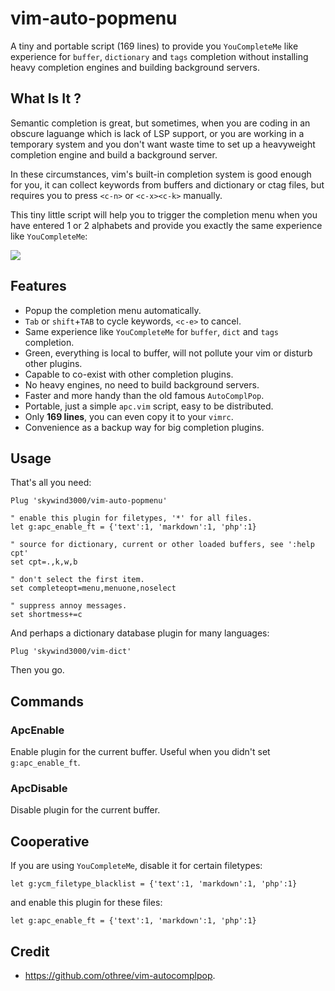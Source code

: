# vim-auto-popmenu

A tiny and portable script (169 lines) to provide you `YouCompleteMe` like experience for `buffer`, `dictionary` and `tags` completion without installing heavy completion engines and building background servers.

## What Is It ?

Semantic completion is great, but sometimes, when you are coding in an obscure laguange which is lack of LSP support, or you are working in a temporary system and you don't want waste time to set up a heavyweight completion engine and build a background server.

In these circumstances, vim's built-in completion system is good enough for you, it can collect keywords from buffers and dictionary or ctag files, but requires you to press `<c-n>` or `<c-x><c-k>` manually.

This tiny little script will help you to trigger the completion menu when you have entered 1 or 2 alphabets and provide you exactly the same experience like `YouCompleteMe`:

![](https://skywind3000.github.io/images/p/auto-popmenu/demo.gif)

## Features

- Popup the completion menu automatically.
- `Tab` or `shift`+`TAB` to cycle keywords, `<c-e>` to cancel.
- Same experience like `YouCompleteMe` for `buffer`, `dict` and `tags` completion.
- Green, everything is local to buffer, will not pollute your vim or disturb other plugins.
- Capable to co-exist with other completion plugins.
- No heavy engines, no need to build background servers.
- Faster and more handy than the old famous `AutoComplPop`.
- Portable, just a simple `apc.vim` script, easy to be distributed.
- Only **169 lines**, you can even copy it to your `vimrc`.
- Convenience as a backup way for big completion plugins.

## Usage

That's all you need:

```VimL
Plug 'skywind3000/vim-auto-popmenu'

" enable this plugin for filetypes, '*' for all files.
let g:apc_enable_ft = {'text':1, 'markdown':1, 'php':1}

" source for dictionary, current or other loaded buffers, see ':help cpt'
set cpt=.,k,w,b

" don't select the first item.
set completeopt=menu,menuone,noselect

" suppress annoy messages.
set shortmess+=c
```

And perhaps a dictionary database plugin for many languages:

```
Plug 'skywind3000/vim-dict'
```

Then you go.

## Commands

### ApcEnable

Enable plugin for the current buffer. Useful when you didn't set `g:apc_enable_ft`.

### ApcDisable

Disable plugin for the current buffer.

## Cooperative

If you are using `YouCompleteMe`, disable it for certain filetypes:

```VimL
let g:ycm_filetype_blacklist = {'text':1, 'markdown':1, 'php':1}
```

and enable this plugin for these files:

```VimL
let g:apc_enable_ft = {'text':1, 'markdown':1, 'php':1}
```


## Credit

- https://github.com/othree/vim-autocomplpop.
